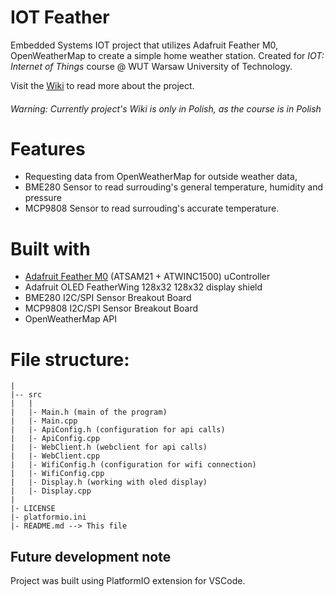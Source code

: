 # IOT Feather
Embedded Systems IOT project that utilizes Adafruit Feather M0, OpenWeatherMap
to create a simple home weather station. Created for *IOT: Internet of Things*
course @ WUT Warsaw University of Technology.

Visit the [Wiki](https://github.com/utbrott/iot-feather/wiki) to read more about the project.
<h6>Warning: Currently project's Wiki is only in Polish, as the course is in Polish</h6>

# Features
- Requesting data from OpenWeatherMap for outside weather data,
- BME280 Sensor to read surrouding's general temperature, humidity and pressure
- MCP9808 Sensor to read surrouding's accurate temperature.

# Built with
- [Adafruit Feather M0](https://www.adafruit.com/product/3010) (ATSAM21 + ATWINC1500) uController
- Adafruit OLED FeatherWing 128x32 128x32 display shield
- BME280 I2C/SPI Sensor Breakout Board
- MCP9808 I2C/SPI Sensor Breakout Board
- OpenWeatherMap API

# File structure:
```
|
|-- src
|   |
|   |- Main.h (main of the program)
|   |- Main.cpp
|   |- ApiConfig.h (configuration for api calls)
|   |- ApiConfig.cpp
|   |- WebClient.h (webclient for api calls)
|   |- WebClient.cpp
|   |- WifiConfig.h (configuration for wifi connection)
|   |- WifiConfig.cpp
|   |- Display.h (working with oled display)
|   |- Display.cpp
|
|- LICENSE
|- platformio.ini
|- README.md --> This file
```

## Future development note
Project was built using PlatformIO extension for VSCode.